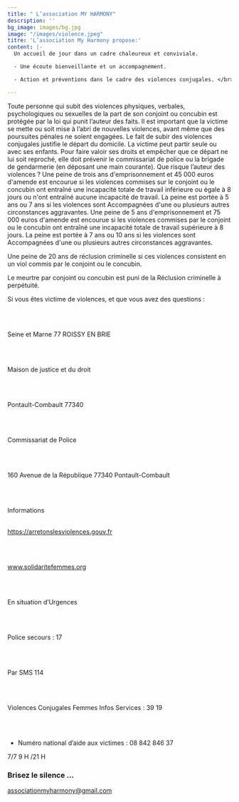 ```yaml
---
title: " L’association MY HARMONY"
description: ''
bg_image: images/bg.jpg
image: "/images/violence.jpeg"
titre: 'L’association My Harmony propose:'
content: |-
  Un accueil de jour dans un cadre chaleureux et conviviale.

  - Une écoute bienveillante et un accompagnement.

  - Action et préventions dans le cadre des violences conjugales. </br> </br> - Offre une aide pluriprofessionnelle (sociale, physiologique et juridiques) </br> </br> - Favoriser l’insertion professionnelle </br> </br> - Redonner confiance et estime de soi aux femmes. </br> </br> - My Harmony s'engage à accompagner les victimes à chaque étape de leur reconstruction jusqu’au regain d’autonomie.

---
```

Toute personne qui subit des violences physiques, verbales, psychologiques ou sexuelles de la part de son conjoint ou concubin est protégée par la loi qui punit l’auteur des faits.
Il est important que la victime se mette ou soit mise à l’abri de nouvelles violences, avant même que des poursuites pénales ne soient engagées.
Le fait de subir des violences conjugales justifie le départ du domicile.
La victime peut partir seule ou avec ses enfants.
 Pour faire valoir ses droits et empêcher que ce départ ne lui soit reproché, elle doit prévenir le commissariat de police ou la brigade de gendarmerie (en déposant une main courante).
Que risque l’auteur des violences ?
  Une peine de trois ans d'emprisonnement et 45 000 euros d'amende est encourue si les violences commises sur le conjoint ou le concubin ont entraîné une incapacité totale de travail inférieure ou égale à 8 jours ou n'ont entraîné aucune incapacité de travail.
La peine est portée à 5 ans ou 7 ans si les violences sont
 Accompagnées d'une ou plusieurs autres circonstances aggravantes.
 Une peine de 5 ans d'emprisonnement et 75 000 euros d'amende est encourue si les violences commises par le conjoint ou le concubin ont entraîné une incapacité totale de travail supérieure à 8 jours.
La peine est portée à 7 ans ou 10 ans si les violences sont Accompagnées d'une ou plusieurs autres circonstances aggravantes.

Une peine de 20 ans de réclusion criminelle si ces violences consistent en un viol commis par le conjoint ou le concubin.

Le meurtre par conjoint ou concubin est puni de la
 Réclusion criminelle à perpétuité.

Si vous êtes victime de violences, et que vous avez des questions :

</br>
</br>

Seine et Marne 77  ROISSY EN BRIE

</br>
</br>

Maison de justice et du droit

</br>
</br>

Pontault-Combault 77340

</br>
</br>

Commissariat de Police

</br>
</br>

160 Avenue de la République 77340 Pontault-Combault

</br>
</br>

Informations
</br>
</br>


https://arretonslesviolences.gouv.fr

</br>
</br>

www.solidaritefemmes.org

</br>
</br>

En situation d’Urgences

</br>
</br>

Police secours : 17

</br>
</br>

Par SMS 114

</br>
</br>

Violences Conjugales Femmes Infos Services : 39 19

</br>
</br>

* Numéro national d’aide aux victimes : 08 842 846 37        

7/7 9 H /21 H


### Brisez le silence ...

associationmyharmony@gmail.com